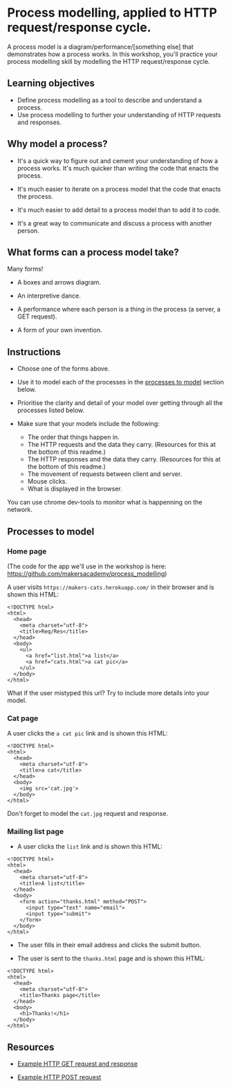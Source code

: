 # Process modelling, applied to HTTP request/response cycle.

A process model is a diagram/performance/[something else] that demonstrates how a process works. In this workshop, you'll practice your process modelling skill by modelling the HTTP request/response cycle.

## Learning objectives

- Define process modelling as a tool to describe and understand a process.
- Use process modelling to further your understanding of HTTP requests and responses.

## Why model a process?

* It's a quick way to figure out and cement your understanding of how a process works.  It's much quicker than writing the code that enacts the process.

* It's much easier to iterate on a process model that the code that enacts the process.

* It's much easier to add detail to a process model than to add it to code.

* It's a great way to communicate and discuss a process with another person.

## What forms can a process model take?

Many forms!

* A boxes and arrows diagram.

* An interpretive dance.

* A performance where each person is a thing in the process (a server, a GET request).

* A form of your own invention.

## Instructions

* Choose one of the forms above.

* Use it to model each of the processes in the [processes to model](README.md#processes-to-model) section below.

* Prioritise the clarity and detail of your model over getting through all the processes listed below.

* Make sure that your models include the following:

  * The order that things happen in.
  * The HTTP requests and the data they carry. (Resources for this at the bottom of this readme.)
  * The HTTP responses and the data they carry. (Resources for this at the bottom of this readme.)
  * The movement of requests between client and server.
  * Mouse clicks.
  * What is displayed in the browser.

You can use chrome dev-tools to monitor what is happenning on the network.

## Processes to model

### Home page
(The code for the app we'll use in the workshop is here: https://github.com/makersacademy/process_modelling)

A user visits `https://makers-cats.herokuapp.com/` in their browser and is shown this HTML:

```
<!DOCTYPE html>
<html>
  <head>
    <meta charset="utf-8">
    <title>Req/Res</title>
  </head>
  <body>
    <ul>
      <a href="list.html">a list</a>
      <a href="cats.html">a cat pic</a>
    </ul>
  </body>
</html>

```

What if the user mistyped this url? Try to include more details into your model.

### Cat page

A user clicks the `a cat pic` link and is shown this HTML:

```
<!DOCTYPE html>
<html>
  <head>
    <meta charset="utf-8">
    <title>a cat</title>
  </head>
  <body>
    <img src='cat.jpg'>
  </body>
</html>

```

Don't forget to model the `cat.jpg` request and response.

### Mailing list page

* A user clicks the `list` link and is shown this HTML:

```
<!DOCTYPE html>
<html>
  <head>
    <meta charset="utf-8">
    <title>A list</title>
  </head>
  <body>
    <form action="thanks.html" method="POST">
      <input type="text" name="email">
      <input type="submit">
    </form>
  </body>
</html>
```

* The user fills in their email address and clicks the submit button.

* The user is sent to the `thanks.html` page and is shown this HTML:

```
<!DOCTYPE html>
<html>
  <head>
    <meta charset="utf-8">
    <title>Thanks page</title>
  </head>
  <body>
    <h1>Thanks!</h1>
  </body>
</html>
```

## Resources

* [Example HTTP GET request and response](https://www.jmarshall.com/easy/http/#sample)

* [Example HTTP POST request](https://www.jmarshall.com/easy/http/#postmethod)
